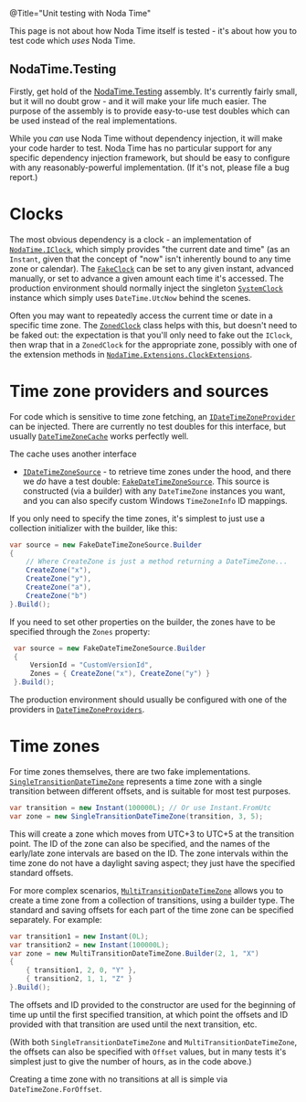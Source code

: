 @Title="Unit testing with Noda Time"

This page is not about how Noda Time itself is tested - it's about how you to test code
which *uses* Noda Time.

NodaTime.Testing
----------------

Firstly, get hold of the [NodaTime.Testing](https://www.nuget.org/packages/NodaTime.Testing) assembly. It's currently fairly
small, but it will no doubt grow - and it will make your life much easier. The purpose of the assembly is to provide
easy-to-use test doubles which can be used instead of the real implementations.

While you *can* use Noda Time without dependency injection, it will make your code harder to test. Noda Time has
no particular support for any specific dependency injection framework, but should be easy to configure with any
reasonably-powerful implementation. (If it's not, please file a bug report.)

Clocks
======

The most obvious dependency is a clock - an implementation of [`NodaTime.IClock`](noda-type://NodaTime.IClock),
which simply provides "the current date and time" (as an `Instant`, given that the concept of "now" isn't
inherently bound to any time zone or calendar). The [`FakeClock`](noda-type://NodaTime.Testing.FakeClock) can
be set to any given instant, advanced manually, or set to advance a given amount each time it's accessed. The production
environment should normally inject the singleton [`SystemClock`](noda-type://NodaTime.SystemClock) instance which simply
uses `DateTime.UtcNow` behind the scenes.

Often you may want to repeatedly access the current time or date in a specific time zone.
The [`ZonedClock`](noda-type://NodaTime.ZonedClock) class helps with this, but doesn't need to be faked out: the
expectation is that you'll only need to fake out the `IClock`, then wrap that in a `ZonedClock` for the appropriate
zone, possibly with one of the extension methods in [`NodaTime.Extensions.ClockExtensions`](noda-type://NodaTime.Extensions.ClockExtensions).

Time zone providers and sources
===============================

For code which is sensitive to time zone fetching, an [`IDateTimeZoneProvider`](noda-type://NodaTime.IDateTimeZoneProvider) can
be injected. There are currently no test doubles for this interface, but usually
[`DateTimeZoneCache`](noda-type://NodaTime.TimeZones.DateTimeZoneCache) works perfectly well.

The cache uses another interface
- [`IDateTimeZoneSource`](noda-type://NodaTime.TimeZones.IDateTimeZoneSource) - to retrieve time zones under the hood, and there
we *do* have a test double: [`FakeDateTimeZoneSource`](noda-type://NodaTime.Testing.TimeZones.FakeDateTimeZoneSource). This source
is constructed (via a builder) with any `DateTimeZone` instances you want, and you can also specify custom Windows `TimeZoneInfo` ID mappings.

If you only need to specify the time zones, it's simplest to just use a collection initializer with the builder, like this:

```csharp
var source = new FakeDateTimeZoneSource.Builder
{
    // Where CreateZone is just a method returning a DateTimeZone...
    CreateZone("x"),
    CreateZone("y"),
    CreateZone("a"),
    CreateZone("b")
}.Build();
```

If you need to set other properties on the builder, the zones have to be specified through the `Zones` property:

```csharp
 var source = new FakeDateTimeZoneSource.Builder
 {
     VersionId = "CustomVersionId",
     Zones = { CreateZone("x"), CreateZone("y") }
 }.Build();
 ```

The production environment should usually be
configured with one of the providers in [`DateTimeZoneProviders`](noda-type://NodaTime.DateTimeZoneProviders).

Time zones
==========

For time zones themselves, there are two fake implementations.
[`SingleTransitionDateTimeZone`](noda-type://NodaTime.Testing.TimeZones.SingleTransitionDateTimeZone) represents a time zone
with a single transition between different offsets, and is suitable for most test purposes.

```csharp
var transition = new Instant(100000L); // Or use Instant.FromUtc
var zone = new SingleTransitionDateTimeZone(transition, 3, 5);
```

This will create a zone which moves from UTC+3 to UTC+5 at the transition point. The ID of the zone can also be specified,
and the names of the early/late zone intervals are based on the ID. The zone intervals within the time zone do not have a
daylight saving aspect; they just have the specified standard offsets.

For more complex scenarios, [`MultiTransitionDateTimeZone`](noda-type://NodaTime.Testing.TimeZones.MultiTransitionDateTimeZone)
allows you to create a time zone from a collection of transitions, using a builder type. The standard and saving offsets for
each part of the time zone can be specified separately. For example:

```csharp
var transition1 = new Instant(0L);
var transition2 = new Instant(100000L);
var zone = new MultiTransitionDateTimeZone.Builder(2, 1, "X")
{
    { transition1, 2, 0, "Y" },
    { transition2, 1, 1, "Z" }
}.Build();
```

The offsets and ID provided to the constructor are used for the beginning of time up until the first specified transition,
at which point the offsets and ID provided with that transition are used until the next transition, etc.

(With both `SingleTransitionDateTimeZone` and `MultiTransitionDateTimeZone`, the offsets can also be specified with
`Offset` values, but in many tests it's simplest just to give the number of hours, as in the code above.)

Creating a time zone with no transitions at all is simple via `DateTimeZone.ForOffset`.

